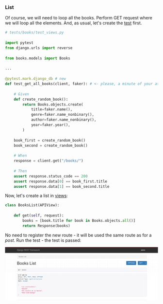 ### List

Of course, we will need to loop all the books.
Perform GET request where we will loop all the elements.
And, as usual, let's create the [test](tests/books/test_views.py) first.

```python
# tests/books/test_views.py

import pytest
from django.urls import reverse

from books.models import Books

...

@pytest.mark.django_db # new
def test_get_all_books(client, faker): # <- please, a minute of your attention, here is used 'faker'

    # Given
    def create_random_book():
        return Books.objects.create(
            title=faker.name(),
            genre=faker.name_nonbinary(),
            author=faker.name_nonbinary(),
            year=faker.year(),
        )

    book_first = create_random_book()
    book_second = create_random_book()

    # When
    response = client.get("/books/")

    # Then
    assert response.status_code == 200
    assert response.data[0] == book_first.title
    assert response.data[1] == book_second.title
```
Now, let's create a list in [views](books/views.py):

```python
class BooksList(APIView):

    def get(self, request):
        books = [book.title for book in Books.objects.all()]
        return Response(books)
```

No need to register the new route - it will be used the same route as for a _post_.
Run the test - the test is passed:

![img6.png](static/img6.png)